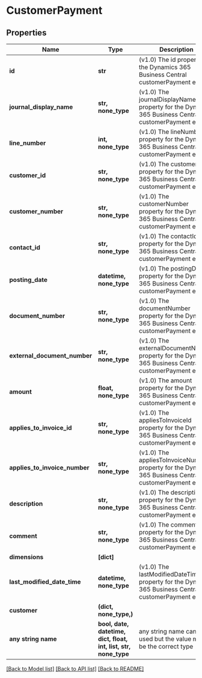# CustomerPayment


## Properties
Name | Type | Description | Notes
------------ | ------------- | ------------- | -------------
**id** | **str** | (v1.0) The id property for the Dynamics 365 Business Central customerPayment entity | [optional] 
**journal_display_name** | **str, none_type** | (v1.0) The journalDisplayName property for the Dynamics 365 Business Central customerPayment entity | [optional] 
**line_number** | **int, none_type** | (v1.0) The lineNumber property for the Dynamics 365 Business Central customerPayment entity | [optional] 
**customer_id** | **str, none_type** | (v1.0) The customerId property for the Dynamics 365 Business Central customerPayment entity | [optional] 
**customer_number** | **str, none_type** | (v1.0) The customerNumber property for the Dynamics 365 Business Central customerPayment entity | [optional] 
**contact_id** | **str, none_type** | (v1.0) The contactId property for the Dynamics 365 Business Central customerPayment entity | [optional] 
**posting_date** | **datetime, none_type** | (v1.0) The postingDate property for the Dynamics 365 Business Central customerPayment entity | [optional] 
**document_number** | **str, none_type** | (v1.0) The documentNumber property for the Dynamics 365 Business Central customerPayment entity | [optional] 
**external_document_number** | **str, none_type** | (v1.0) The externalDocumentNumber property for the Dynamics 365 Business Central customerPayment entity | [optional] 
**amount** | **float, none_type** | (v1.0) The amount property for the Dynamics 365 Business Central customerPayment entity | [optional] 
**applies_to_invoice_id** | **str, none_type** | (v1.0) The appliesToInvoiceId property for the Dynamics 365 Business Central customerPayment entity | [optional] 
**applies_to_invoice_number** | **str, none_type** | (v1.0) The appliesToInvoiceNumber property for the Dynamics 365 Business Central customerPayment entity | [optional] 
**description** | **str, none_type** | (v1.0) The description property for the Dynamics 365 Business Central customerPayment entity | [optional] 
**comment** | **str, none_type** | (v1.0) The comment property for the Dynamics 365 Business Central customerPayment entity | [optional] 
**dimensions** | **[dict]** |  | [optional] 
**last_modified_date_time** | **datetime, none_type** | (v1.0) The lastModifiedDateTime property for the Dynamics 365 Business Central customerPayment entity | [optional] 
**customer** | **(dict, none_type,)** |  | [optional] 
**any string name** | **bool, date, datetime, dict, float, int, list, str, none_type** | any string name can be used but the value must be the correct type | [optional]

[[Back to Model list]](../README.md#documentation-for-models) [[Back to API list]](../README.md#documentation-for-api-endpoints) [[Back to README]](../README.md)


